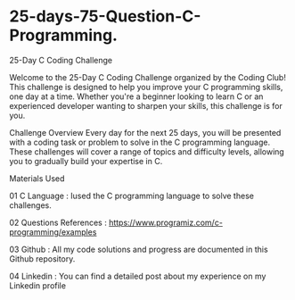 # 25-days-75-Question-C-Programming.

25-Day C Coding Challenge

Welcome to the 25-Day C Coding Challenge organized by the Coding Club! This challenge is designed to help you improve your C programming skills, one day at a time. Whether you're a beginner looking to learn C or an experienced developer wanting to sharpen your skills, this challenge is for you.

Challenge Overview
Every day for the next 25 days, you will be presented with a coding task or problem to solve in the C programming language. These challenges will cover a range of topics and difficulty levels, allowing you to gradually build your expertise in C.

Materials Used

01 C Language : Iused the C programming language to solve these challenges.

02 Questions References : https://www.programiz.com/c-programming/examples

03 Github : All my code solutions and progress are documented in this Github repository.

04 Linkedin : You can find a detailed post about my experience on my Linkedin profile
